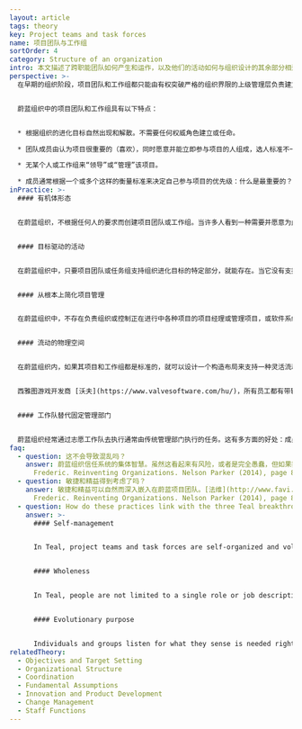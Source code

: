 ```yaml
---
layout: article
tags: theory
key: Project teams and task forces
name: 项目团队与工作组
sortOrder: 4
category: Structure of an organization
intro: 本文描述了跨职能团队如何产生和运作，以及他们的活动如何与组织设计的其余部分相适应。
perspective: >-
  在早期的组织阶段，项目团队和工作组都只能由有权突破严格的组织界限的上级管理层负责建立。通常会任命一名项目经理/团队领导，并根据能力、现有结构中的职位、忠诚度或与他人协作的能力等因素选择团队成员。项目经理指导团队成员的活动。当上级管理层认为已取得成果、或判定项目失败或无成功前景不再值得努力时，就决定解散该团队/任务组。


  蔚蓝组织中的项目团队和工作组具有以下特点：


  * 根据组织的进化目标自然出现和解散。不需要任何权威角色建立或任命。

  * 团队成员由认为项目很重要的（喜欢），同时愿意并能立即参与项目的人组成，选人标准不一定是“接受过最好教育或最有经验的人”。

  * 无某个人或工作组来“领导”或“管理”该项目。

  * 成员通常根据一个或多个这样的衡量标准来决定自己参与项目的优先级：什么是最重要的？最紧急？最有趣？（组织目标和个人爱好结合）
inPractice: >-
  #### 有机体形态


  在蔚蓝组织，不根据任何人的要求而创建项目团队或工作组。当许多人看到一种需要并愿意为此作出贡献时，项目就自然产生了。项目成员不是根据他们在组织中的能力或职位被任命。任何人都可以组建一个项目团队。如果没人能抽出时间来做这个项目，那么现在就有一种自然的集体决定，认为这内容可能并不重要。


  #### 目标驱动的活动


  在蔚蓝组织中，只要项目团队或任务组支持组织进化目标的特定部分，就能存在。当它没有支持组织目标就会枯萎、死亡，或者转变成另外一个新项目。团队成员根据他们认为最重要、最紧急或最有趣的事情来优先考虑自己是否参与。如果一个项目的创立者不能激励人们做出贡献，就应该扪心自问：我的项目是否符合组织的目标？是否另一个项目吸引了本来是我需要的人？如果是这样，我如何考虑让这两个项目相互支持？


  #### 从根本上简化项目管理


  在蔚蓝组织中，不存在负责组织或控制正在进行中各种项目的项目经理或管理项目，或软件系统或甘特图。只存在最低限度的项目预算，没有总计划，很少有时间表。取消了传统项目规划的所有手续——编写计划、获得批准、报告进度、解释变更、重新安排和重新估算。这可以节约大量的时间，更不用耍手腕去为自己的项目争取资源，或在项目超过时间或超出预算时找人推卸责任。^\[Laloux, Frederic (2014-02-09). Reinventing Organizations: A Guide to Creating Organizations Inspired by the Next Stage of Human Consciousness (Kindle Locations 1924-1927). Nelson Parker. Kindle Edition.]


  #### 流动的物理空间


  在蔚蓝组织内，如果其项目和工作组都是标准的，就可以设计一个构造布局来支持一种灵活流动的空间结构。太阳液压的办公室是一个很大的开放空间，隔版只有齐腰高。人们可以一目了然，看到谁在哪里，能偷听到许多对话。同事们说，这极大地促进了协作。


  西雅图游戏开发商 [沃夫](https://www.valvesoftware.com/hu/)，所有员工都有带轮子的办公桌。他们因加入或离开某个项目而在办公室内转来转去。该公司甚至设计了一个内网应用程序，方便同事们更容易找到彼此。它会实时显示一张办公室地图，显示人们在哪里插上了电脑。^\[Laloux, Frederic. Reinventing Organizations. Nelson Parker (2014), page 85-6]


  #### 工作队替代固定管理部门


  蔚蓝组织经常通过志愿工作队去执行通常由传统管理部门执行的任务。这有多方面的好处：成员可以据此找到途径，表达自己主要岗位角色用不到的才能和天赋。他们可以开发专业领域，然后与组织中的其他人共享。特别工作组也是惊人的学习机会：人们通过现代学徒制从更有经验的同事那里学习技术和领导技能。^\[Laloux, Frederic. Reinventing Organizations. Nelson Parker (2014), page 90] 具体参见[管理职能](https://cn.reinventingorganizationswiki.com/theory/staff-functions/)。
faq:
  - question: 这不会导致混乱吗？
    answer: 蔚蓝组织信任系统的集体智慧。虽然这看起来有风险，或者是完全愚蠢，但如果我们反思一下在经济学领域的经验教训，就会达成一个普遍共识，事实证明苏联那种中央计划委员会是无效的。尽管当代资本主义的方法仍有许多有待改进的地方，但事实证明，自由市场体系更具灵活性和反应性。在这个体系中，无数参与者感知并回应信号、做出决策并相互协调。这意味着，虽然偶尔会有事情从缝隙中漏掉，但这其实往往是一种优先考虑集体利益的努力结果；这个系统只是从一个看起来不太有希望或根本不重要的项目中，挣脱而获得自由而已。^\[Laloux,
      Frederic. Reinventing Organizations. Nelson Parker (2014), page 85-6]
  - question: 敏捷和精益得到考虑了吗？
    answer: 敏捷和精益可以自然而深入嵌入在蔚蓝项目团队。[法维](http://www.favi.com/)就是一个例子：这家工厂是早期热心采用日本制造技术的组织；如其他公司一样，掌握了持续改进并在低利润率的汽车行业，能够生存和发展的关键能力。。。该组织在工作中有一个非常简单的过程：每当团队偶然发现一个问题或一个机会，这每天都会发生，这个问题都会记录在日志中。任何人都可以自愿在日志中的问题栏旁边写上自己的姓名首字母，来自愿承诺解决这个问题。通常，受影响最大或最感兴趣的两三个人会决定联合起来，共同分析问题。如果没有人发现某个问题或机会，这可能意味着它并不重要。否则，它会再次出现，最终会有人发现并处理它。。。没有人关心统计数据、总体规划、项目管理软件或报告。这里有一个简单的提醒机制：运营商要求一位在行政部门工作的女成员每隔一段时间查看一次日志，如果有开放时间超过三个月的问题或机会词条，就要提醒那些已经签名承诺的人，尽快解决他们承诺的问题。团队发现这种温和的刺激很有帮助。^\[Laloux,
      Frederic. Reinventing Organizations. Nelson Parker (2014), page 89]
  - question: How do these practices link with the three Teal breakthroughs?
    answer: >-
      #### Self-management


      In Teal, project teams and task forces are self-organized and voluntary. They are not created by upper management or commanded by a team leader.


      #### Wholeness


      In Teal, people are not limited to a single role or job description. They can join teams and task forces that match their interests and talents and are encouraged to use both their rational and intuitive minds to prioritize which projects to join.


      #### Evolutionary purpose


      Individuals and groups listen for what they sense is needed right now, and form project teams as required. Likewise, they trust, that if no one can find time to work on the project, it's because it's not important to the organization’s purpose right now.
relatedTheory:
  - Objectives and Target Setting
  - Organizational Structure
  - Coordination
  - Fundamental Assumptions
  - Innovation and Product Development
  - Change Management
  - Staff Functions
---
```

